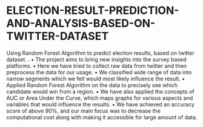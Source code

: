# ELECTION-RESULT-PREDICTION-AND-ANALYSIS-BASED-ON-TWITTER-DATASET
Using Random Forest Algorithm to predict election results, based on twitter dataset.
.
• The project aims to bring new insights into the survey based platforms.
• Here we have tried to collect raw data from twitter and then preprocess the data for our usage.
• We classified wide range of data into narrow segments which we felt would most likely influence the result.
• Applied Random Forest Algorithm on the data to precisely see which candidate would win from a region.
• We have also applied the concepts of AUC or Area Under the Curve, which maps graphs for various aspects and variables that would influence the results.
• We have achieved an accuracy score of above 90%, and our main focus was to decrease the computational cost along with making it accessible for large amount of data.
